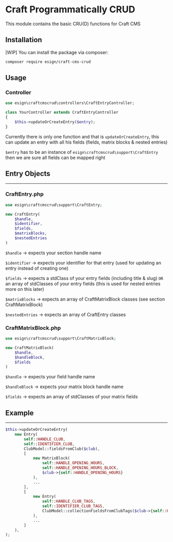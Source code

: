# Craft Programmatically CRUD

This module contains the basic CRU(D) functions for Craft CMS

## Installation

[WIP] You can install the package via composer:

```bash
composer require esign/craft-cms-crud
```

## Usage

### Controller

```php
use esign\craftcmscrud\controllers\CraftEntryController;

class YourController extends CraftEntryController
{
    $this->updateOrCreateEntry($entry);
}
```

Currently there is only one function and that is `updateOrCreateEntry`, this can update an entry with all his fields (fields, matrix blocks & nested entries)

`$entry` has to be an instance of `esign\craftcmscrud\support\CraftEntry` then we are sure all fields can be mapped right

## Entry Objects
---

###  **CraftEntry.php**
```php
use esign\craftcmscrud\support\CraftEntry;

new CraftEntry(
    $handle, 
    $identifier, 
    $fields, 
    $matrixBlocks, 
    $nestedEntries
)
```

`$handle` -> expects your section handle name

`$identifier` -> expects your identifier for that entry (used for updating an entry instead of creating one)

`$fields` -> expects a stdClass of your entry fields (including title & slug) `OR` an array of stdClasses of your entry fields (this is used for nested entries more on this later)

`$matrixBlocks` -> expects an array of CraftMatrixBlock classes (see section CraftMatrixBlock)

`$nestedEntries` -> expects an array of CraftEntry classes



### **CraftMatrixBlock.php**
```php
use esign\craftcmscrud\support\CraftMatrixBlock;

new CraftMatrixBlock(
    $handle, 
    $handleBlock, 
    $fields
)
```

`$handle` -> expects your field handle name

`$handleBlock` -> expects your matrix block handle name

`$fields` -> expects an array of stdClasses of your matrix fields


## Example
---
```php
$this->updateOrCreateEntry(
    new Entry(
        self::HANDLE_CLUB,
        self::IDENTIFIER_CLUB,
        ClubModel::fieldsFromClub($club),
        [
            new MatrixBlock(
                self::HANDLE_OPENING_HOURS,
                self::HANDLE_OPENING_HOURS_BLOCK,
                $club->{self::HANDLE_OPENING_HOURS}
            ),
            ...
        ],
        [
            new Entry(
                self::HANDLE_CLUB_TAGS,
                self::IDENTIFIER_CLUB_TAGS,
                ClubModel::collectionFieldsFromClubTags($club->{self::HANDLE_CLUB_TAGS})
            ),
            ...
        ]
    ),
);
```
